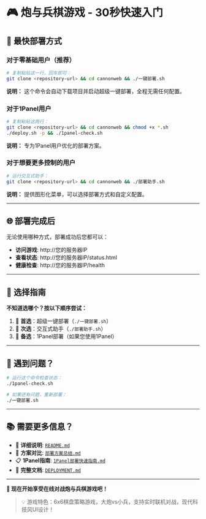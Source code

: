 # 🎮 炮与兵棋游戏 - 30秒快速入门

## 🚀 最快部署方式

### 对于零基础用户（推荐）
```bash
# 复制粘贴这一行，回车即可：
git clone <repository-url> && cd cannonweb && ./一键部署.sh
```
**说明：** 这个命令会自动下载项目并启动超级一键部署，全程无需任何配置。

### 对于1Panel用户
```bash
# 复制粘贴这两行：
git clone <repository-url> && cd cannonweb && chmod +x *.sh
./deploy.sh -p && ./1panel-check.sh
```
**说明：** 专为1Panel用户优化的部署方案。

### 对于想要更多控制的用户
```bash
# 运行交互式助手：
git clone <repository-url> && cd cannonweb && ./部署助手.sh
```
**说明：** 提供图形化菜单，可以选择部署方式和自定义配置。

---

## 🌐 部署完成后

无论使用哪种方式，部署成功后您都可以：

- **访问游戏**: http://您的服务器IP
- **查看状态**: http://您的服务器IP/status.html  
- **健康检查**: http://您的服务器IP/health

---

## 🎯 选择指南

**不知道选哪个？按以下顺序尝试：**

1. 🥇 **首选**：超级一键部署（`./一键部署.sh`）
2. 🥈 **次选**：交互式助手（`./部署助手.sh`）  
3. 🥉 **备选**：1Panel部署（如果您使用1Panel）

---

## 🔧 遇到问题？

```bash
# 运行这个命令检查状态：
./1panel-check.sh

# 如果还有问题，重新部署：
./一键部署.sh
```

---

## 📚 需要更多信息？

- 📖 **详细说明**: [`README.md`](./README.md)
- 🎯 **方案对比**: [`部署方案总结.md`](./部署方案总结.md)
- 📋 **1Panel指南**: [`1Panel部署快速指南.md`](./1Panel部署快速指南.md)
- 🔧 **完整文档**: [`DEPLOYMENT.md`](./DEPLOYMENT.md)

---

**🎉 现在开始享受在线对战炮与兵棋游戏吧！**

> 💡 游戏特色：6x6棋盘策略游戏，大炮vs小兵，支持实时联机对战，现代科技风UI设计！ 